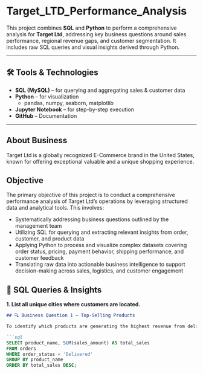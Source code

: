 # Target_LTD_Performance_Analysis
This project combines **SQL** and **Python** to perform a comprehensive analysis for **Target Ltd**, addressing key business questions around sales performance, regional revenue gaps, and customer segmentation. It includes raw SQL queries and visual insights derived through Python.

---

## 🛠️ Tools & Technologies

- **SQL (MySQL)** – for querying and aggregating sales & customer data  
- **Python** – for visualization  
  - pandas, numpy, seaborn, matplotlib  
- **Jupyter Notebook** – for step-by-step execution  
- **GitHub** – Documentation

---


## About Business
Target Ltd is a globally recognized E-Commerce brand in the United States, known for offering exceptional valuable and a unique shopping experience.

## Objective
The primary objective of this project is to conduct a comprehensive performance analysis of Target Ltd’s operations by leveraging structured data and analytical tools. This involves:
- Systematically addressing business questions outlined by the management team
- Utilizing SQL for querying and extracting relevant insights from order, customer, and product data
- Applying Python to process and visualize complex datasets covering order status, pricing, payment behavior, shipping performance, and customer feedback
- Translating raw data into actionable business intelligence to support decision-making across sales, logistics, and customer engagement

## 🧾 SQL Queries & Insights

**1. List all unique cities where customers are located.**

```markdown
## 🔍 Business Question 1 – Top-Selling Products

To identify which products are generating the highest revenue from delivered orders:

```sql
SELECT product_name, SUM(sales_amount) AS total_sales
FROM orders
WHERE order_status = 'Delivered'
GROUP BY product_name
ORDER BY total_sales DESC;


